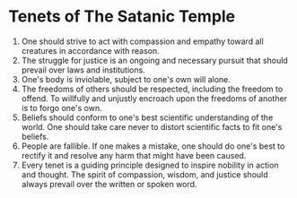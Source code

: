 # Tenets of The Satanic Temple

1. One should strive to act with compassion and empathy toward all creatures in accordance with reason.
2. The struggle for justice is an ongoing and necessary pursuit that should prevail over laws and institutions.
3. One's body is inviolable, subject to one's own will alone.
4. The freedoms of others should be respected, including the freedom to offend. To willfully and unjustly encroach upon the freedoms of another is to forgo one's own.
5. Beliefs should conform to one's best scientific understanding of the world. One should take care never to distort scientific facts to fit one's beliefs.
6. People are fallible. If one makes a mistake, one should do one's best to rectify it and resolve any harm that might have been caused.
7. Every tenet is a guiding principle designed to inspire nobility in action and thought. The spirit of compassion, wisdom, and justice should always prevail over the written or spoken word.
